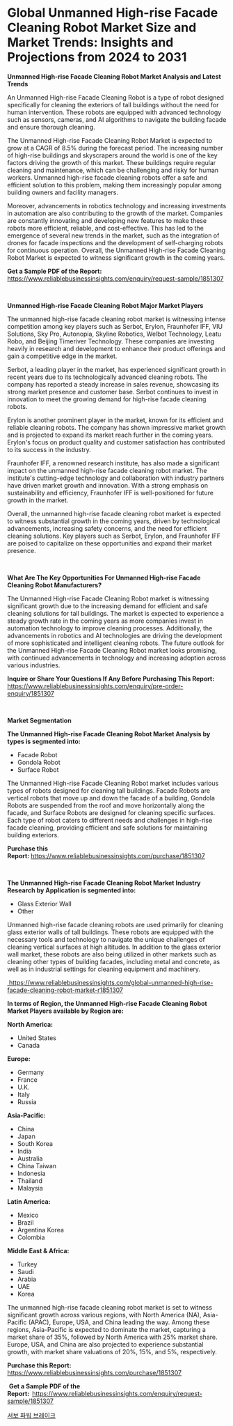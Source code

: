 <p><h1>Global Unmanned High-rise Facade Cleaning Robot Market Size and Market Trends: Insights and Projections from 2024 to 2031</h1></p><p><strong>Unmanned High-rise Facade Cleaning Robot Market Analysis and Latest Trends</strong></p>
<p><p>An Unmanned High-rise Facade Cleaning Robot is a type of robot designed specifically for cleaning the exteriors of tall buildings without the need for human intervention. These robots are equipped with advanced technology such as sensors, cameras, and AI algorithms to navigate the building facade and ensure thorough cleaning.</p><p>The Unmanned High-rise Facade Cleaning Robot Market is expected to grow at a CAGR of 8.5% during the forecast period. The increasing number of high-rise buildings and skyscrapers around the world is one of the key factors driving the growth of this market. These buildings require regular cleaning and maintenance, which can be challenging and risky for human workers. Unmanned high-rise facade cleaning robots offer a safe and efficient solution to this problem, making them increasingly popular among building owners and facility managers.</p><p>Moreover, advancements in robotics technology and increasing investments in automation are also contributing to the growth of the market. Companies are constantly innovating and developing new features to make these robots more efficient, reliable, and cost-effective. This has led to the emergence of several new trends in the market, such as the integration of drones for facade inspections and the development of self-charging robots for continuous operation. Overall, the Unmanned High-rise Facade Cleaning Robot Market is expected to witness significant growth in the coming years.</p></p>
<p><strong>Get a Sample PDF of the Report:&nbsp;</strong> <a href="https://www.reliablebusinessinsights.com/enquiry/request-sample/1851307">https://www.reliablebusinessinsights.com/enquiry/request-sample/1851307</a></p>
<p>&nbsp;</p>
<p><strong>Unmanned High-rise Facade Cleaning Robot Major Market Players</strong></p>
<p><p>The unmanned high-rise facade cleaning robot market is witnessing intense competition among key players such as Serbot, Erylon, Fraunhofer IFF, VIU Solutions, Sky Pro, Autonopia, Skyline Robotics, Welbot Technology, Leatu Robo, and Beijing Timeriver Technology. These companies are investing heavily in research and development to enhance their product offerings and gain a competitive edge in the market.</p><p>Serbot, a leading player in the market, has experienced significant growth in recent years due to its technologically advanced cleaning robots. The company has reported a steady increase in sales revenue, showcasing its strong market presence and customer base. Serbot continues to invest in innovation to meet the growing demand for high-rise facade cleaning robots.</p><p>Erylon is another prominent player in the market, known for its efficient and reliable cleaning robots. The company has shown impressive market growth and is projected to expand its market reach further in the coming years. Erylon's focus on product quality and customer satisfaction has contributed to its success in the industry.</p><p>Fraunhofer IFF, a renowned research institute, has also made a significant impact on the unmanned high-rise facade cleaning robot market. The institute's cutting-edge technology and collaboration with industry partners have driven market growth and innovation. With a strong emphasis on sustainability and efficiency, Fraunhofer IFF is well-positioned for future growth in the market.</p><p>Overall, the unmanned high-rise facade cleaning robot market is expected to witness substantial growth in the coming years, driven by technological advancements, increasing safety concerns, and the need for efficient cleaning solutions. Key players such as Serbot, Erylon, and Fraunhofer IFF are poised to capitalize on these opportunities and expand their market presence.</p></p>
<p>&nbsp;</p>
<p><strong>What Are The Key Opportunities For Unmanned High-rise Facade Cleaning Robot Manufacturers?</strong></p>
<p><p>The Unmanned High-rise Facade Cleaning Robot market is witnessing significant growth due to the increasing demand for efficient and safe cleaning solutions for tall buildings. The market is expected to experience a steady growth rate in the coming years as more companies invest in automation technology to improve cleaning processes. Additionally, the advancements in robotics and AI technologies are driving the development of more sophisticated and intelligent cleaning robots. The future outlook for the Unmanned High-rise Facade Cleaning Robot market looks promising, with continued advancements in technology and increasing adoption across various industries.</p></p>
<p><strong>Inquire or Share Your Questions If Any Before Purchasing This Report:</strong> <a href="https://www.reliablebusinessinsights.com/enquiry/pre-order-enquiry/1851307">https://www.reliablebusinessinsights.com/enquiry/pre-order-enquiry/1851307</a></p>
<p>&nbsp;</p>
<p><strong>Market Segmentation</strong></p>
<p><strong>The Unmanned High-rise Facade Cleaning Robot Market Analysis by types is segmented into:</strong></p>
<p><ul><li>Facade Robot</li><li>Gondola Robot</li><li>Surface Robot</li></ul></p>
<p><p>The Unmanned High-rise Facade Cleaning Robot market includes various types of robots designed for cleaning tall buildings. Facade Robots are vertical robots that move up and down the facade of a building, Gondola Robots are suspended from the roof and move horizontally along the facade, and Surface Robots are designed for cleaning specific surfaces. Each type of robot caters to different needs and challenges in high-rise facade cleaning, providing efficient and safe solutions for maintaining building exteriors.</p></p>
<p><strong>Purchase this Report:&nbsp;</strong><a href="https://www.reliablebusinessinsights.com/purchase/1851307">https://www.reliablebusinessinsights.com/purchase/1851307</a></p>
<p>&nbsp;</p>
<p><strong>The Unmanned High-rise Facade Cleaning Robot Market Industry Research by Application is segmented into:</strong></p>
<p><ul><li>Glass Exterior Wall</li><li>Other</li></ul></p>
<p><p>Unmanned high-rise facade cleaning robots are used primarily for cleaning glass exterior walls of tall buildings. These robots are equipped with the necessary tools and technology to navigate the unique challenges of cleaning vertical surfaces at high altitudes. In addition to the glass exterior wall market, these robots are also being utilized in other markets such as cleaning other types of building facades, including metal and concrete, as well as in industrial settings for cleaning equipment and machinery.</p></p>
<p><a href="https://www.reliablebusinessinsights.com/global-unmanned-high-rise-facade-cleaning-robot-market-r1851307">&nbsp;https://www.reliablebusinessinsights.com/global-unmanned-high-rise-facade-cleaning-robot-market-r1851307</a></p>
<p><strong>In terms of Region, the Unmanned High-rise Facade Cleaning Robot Market Players available by Region are:</strong></p>
<p>
    <p> <strong> North America: </strong>
        <ul>
            <li>United States</li>
            <li>Canada</li>
        </ul>
        </p> 
    <p> <strong> Europe: </strong>
        <ul>
            <li>Germany</li>
            <li>France</li>
            <li>U.K.</li>
            <li>Italy</li>
            <li>Russia</li>
        </ul>
        </p> 
    <p> <strong> Asia-Pacific: </strong>
        <ul>
            <li>China</li>
            <li>Japan</li>
            <li>South Korea</li>
            <li>India</li>
            <li>Australia</li>
            <li>China Taiwan</li>
            <li>Indonesia</li>
            <li>Thailand</li>
            <li>Malaysia</li>
        </ul>
        </p> 
    <p> <strong> Latin America: </strong>
        <ul>
            <li>Mexico</li>
            <li>Brazil</li>
            <li>Argentina Korea</li>
            <li>Colombia</li>
        </ul>
        </p> 
    <p> <strong> Middle East & Africa: </strong>
        <ul>
            <li>Turkey</li>
            <li>Saudi</li>
            <li>Arabia</li>
            <li>UAE</li>
            <li>Korea</li>
        </ul>
    </p>
    </p>
<p><p>The unmanned high-rise facade cleaning robot market is set to witness significant growth across various regions, with North America (NA), Asia-Pacific (APAC), Europe, USA, and China leading the way. Among these regions, Asia-Pacific is expected to dominate the market, capturing a market share of 35%, followed by North America with 25% market share. Europe, USA, and China are also projected to experience substantial growth, with market share valuations of 20%, 15%, and 5%, respectively.</p></p>
<p><strong>Purchase this Report: </strong><a href="https://www.reliablebusinessinsights.com/purchase/1851307">https://www.reliablebusinessinsights.com/purchase/1851307</a></p>
<p>&nbsp;<strong>Get a Sample PDF of the Report:&nbsp;&nbsp;</strong><a href="https://www.reliablebusinessinsights.com/enquiry/request-sample/1851307">https://www.reliablebusinessinsights.com/enquiry/request-sample/1851307</a></p>
<p><strong></strong></p>
<p><p><a href="https://medium.com/@luffiazaza/%EC%84%9C%EB%B3%B4-%ED%8C%8C%EC%9B%8C-%EB%B8%8C%EB%A0%88%EC%9D%B4%ED%81%AC-%EC%8B%9C%EC%9E%A5-%EB%B6%84%EC%84%9D-%EA%B7%B8%EC%9D%98-cagr-%EC%8B%9C%EC%9E%A5-%EC%84%B8%EB%B6%84%ED%99%94-%EB%B0%8F-%EA%B8%80%EB%A1%9C%EB%B2%8C-%EC%82%B0%EC%97%85-%EA%B0%9C%EC%9A%94-c5e0b63cb738">서보 파워 브레이크</a></p></p>